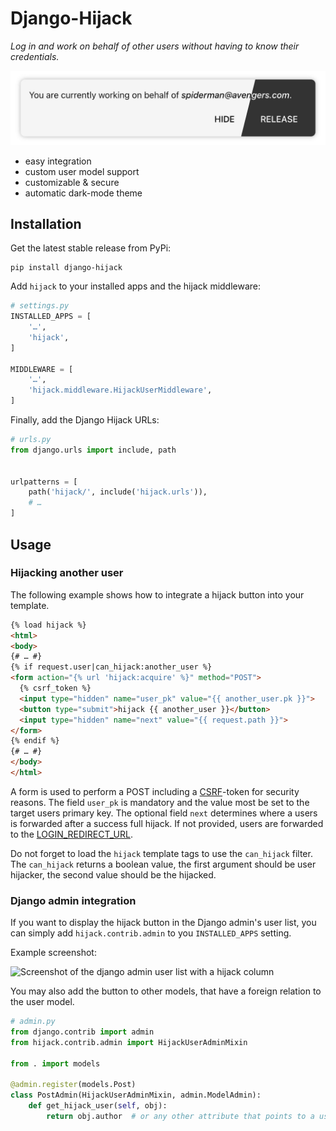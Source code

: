# Django-Hijack

_Log in and work on behalf of other users without having to know their credentials._

![django-hijack-notification](django-hijack.jpg)

* easy integration
* custom user model support
* customizable & secure
* automatic dark-mode theme

## Installation

Get the latest stable release from PyPi:

    pip install django-hijack

Add ``hijack`` to your installed apps and the hijack middleware:

```python
# settings.py
INSTALLED_APPS = [
    '…',
    'hijack',
]

MIDDLEWARE = [
    '…',
    'hijack.middleware.HijackUserMiddleware',
]
```

Finally, add the Django Hijack URLs:

```python
# urls.py
from django.urls import include, path


urlpatterns = [
    path('hijack/', include('hijack.urls')),
    # …
]
```

## Usage

### Hijacking another user

The following example shows how to integrate a hijack button into your template.

```html
{% load hijack %}
<html>
<body>
{# … #}
{% if request.user|can_hijack:another_user %}
<form action="{% url 'hijack:acquire' %}" method="POST">
  {% csrf_token %}
  <input type="hidden" name="user_pk" value="{{ another_user.pk }}">
  <button type="submit">hijack {{ another_user }}</button>
  <input type="hidden" name="next" value="{{ request.path }}">
</form>
{% endif %}
{# … #}
</body>
</html>
```

A form is used to perform a POST including a [CSRF][CSRF]-token for security reasons.
The field `user_pk` is mandatory and the value most be set to the  target users primary
key. The optional field `next` determines where a users is forwarded  after a success
full hijack. If not provided, users are forwarded to the
[LOGIN_REDIRECT_URL][LOGIN_REDIRECT_URL].

Do not forget to load the `hijack` template tags to use the `can_hijack` filter.
The `can_hijack` returns a boolean value, the first argument should be user hijacker,
the second value should be the hijacked.

[CSRF]: https://docs.djangoproject.com/en/stable/ref/csrf/
[LOGIN_REDIRECT_URL]: https://docs.djangoproject.com/en/stable/ref/settings/#login-redirect-url


### Django admin integration

If you want to display the hijack button in the Django admin's user list, you can simply
add `hijack.contrib.admin` to you `INSTALLED_APPS` setting.

Example screenshot:

![Screenshot of the django admin user list with a hijack column](admin-screenshot.png)

You may also add the button to other models, that have a foreign relation to the user
model.

```python
# admin.py
from django.contrib import admin
from hijack.contrib.admin import HijackUserAdminMixin

from . import models

@admin.register(models.Post)
class PostAdmin(HijackUserAdminMixin, admin.ModelAdmin):
    def get_hijack_user(self, obj):
        return obj.author  # or any other attribute that points to a user
```

